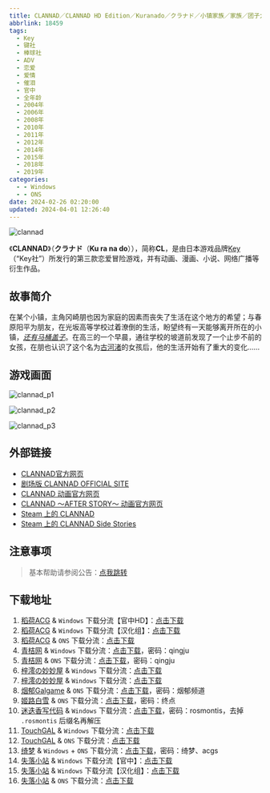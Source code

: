 ```yaml
---
title: CLANNAD／CLANNAD HD Edition／Kuranado／クラナド／小镇家族／家族／团子大家族／克兰娜德／人生
abbrlink: 18459
tags:
  - Key
  - 键社
  - 棒球社
  - ADV
  - 恋爱
  - 爱情
  - 催泪
  - 官中
  - 全年龄
  - 2004年
  - 2006年
  - 2008年
  - 2010年
  - 2011年
  - 2012年
  - 2014年
  - 2015年
  - 2018年
  - 2019年
categories:
  - - Windows
  - - ONS
date: 2024-02-26 02:20:00
updated: 2024-04-01 12:26:40
---
```


![clannad](https://unpkg.com/galgame/img/clannad.webp)

《**CLANNAD**》（**クラナド**（**Ku ra na do**）），简称**CL**，是由日本游戏品牌[Key](https://zh.moegirl.org.cn/Key)（“Key社”）所发行的第三款恋爱冒险游戏，并有动画、漫画、小说、网络广播等衍生作品。

<!-- more -->

## 故事简介

在某个小镇，主角冈崎朋也因为家庭的因素而丧失了生活在这个地方的希望；与春原阳平为朋友，在光坂高等学校过着潦倒的生活，盼望终有一天能够离开所在的小镇，*[还有马桶盖子](https://zh.moegirl.org.cn/还有马桶盖子)*。在高三的一个早晨，通往学校的坡道前发现了一个止步不前的女孩，在朋也认识了这个名为[古河渚](https://zh.moegirl.org.cn/古河渚)的女孩后，他的生活开始有了重大的变化……

## 游戏画面

![clannad_p1](https://unpkg.com/galgame/img/clannad_p1.webp)

![clannad_p2](https://unpkg.com/galgame/img/clannad_p2.webp)

![clannad_p3](https://unpkg.com/galgame/img/clannad_p3.webp)

## 外部链接

- [CLANNAD官方网页](http://clannad.prpage.jp/)
- [剧场版 CLANNAD OFFICIAL SITE](http://www.clannad-movie.jp/)
- [CLANNAD 动画官方网页](http://www.tbs.co.jp/clannad/clannad1/index-j.html)
- [CLANNAD ～AFTER STORY～ 动画官方网页](http://www.tbs.co.jp/clannad/)
- [Steam 上的 CLANNAD](https://store.steampowered.com/app/324160)
- [Steam 上的 CLANNAD Side Stories](https://store.steampowered.com/app/420100)

## 注意事项

> 基本帮助请参阅公告：[点我跳转](/p/announcement/)

## 下载地址

1. [稻荷ACG](https://sakustar.moe/) & `Windows` 下载分流【官中HD】：[点击下载](https://sakustar.moe/download?post_id=307&index=1&i=0)
2. [稻荷ACG](https://sakustar.moe/) & `Windows` 下载分流【汉化组】：[点击下载](https://sakustar.moe/download?post_id=307&index=0&i=0)
3. [稻荷ACG](https://sakustar.moe/) & `ONS` 下载分流：[点击下载](https://sakustar.moe/download?post_id=609&index=0&i=0)
4. [青桔网](https://post.qingjuacg.top/) & `Windows` 下载分流：[点击下载](https://2010522975-my.sharepoint.com/:f:/g/personal/qingju_2010522975_onmicrosoft_com/EvUbtuRxOBlDjMMIE6E4taYBBVo_DdbKynN9-SuGocwmKw?e=e7hlc7)，密码：qingju
5. [青桔网](https://post.qingjuacg.top/) & `ONS` 下载分流：[点击下载](https://2010522975-my.sharepoint.com/:u:/g/personal/qingju_2010522975_onmicrosoft_com/Efbnx34DiYpNkTku4L-zoI0Bq99h_4SfDDYuSoI6dqVVBA?e=c3cFkq)，密码：qingju
6. [梓澪の妙妙屋](https://zi0.cc/) & `Windows` 下载分流：[点击下载](https://zi0.cc/d/%2C%E3%80%90ADV-%E5%86%92%E9%99%A9%E6%B8%B8%E6%88%8F%E3%80%91/%E3%80%90PC%E3%80%91CLANNAD%20HD%20Edition/CLANNAD%20HD%20Edition.zip?sign=NWR5RD7Z5G8HwX0iMA9nIvnXHIQ669o5RnsN7DGx640=:0)
7. [梓澪の妙妙屋](https://zi0.cc/) & `Windows` 下载分流：[点击下载](https://zi0.cc/d/%60%E3%80%90%E5%90%88%E9%9B%86%E7%B3%BB%E5%88%97%E3%80%91/%E6%B1%89%E5%8C%96galgame%E4%BC%9A%E7%A4%BE%E5%90%88%E9%9B%86/%E6%B1%89%E5%8C%96%E4%BC%9A%E7%A4%BE%E5%90%88%E9%9B%86%E9%83%A8%E5%88%86%20part24/KEY/%E6%B1%89%E5%8C%96%E7%89%88/%5B191017%5D%5BKey%5D%20CLANNAD%20HD%20Edition.rar?sign=8Hvg-pqMmYaW0YfU8Op4QzRN9dAdWc2GT72YKBEGIeY=:0)
8. [烟郁Galgame](https://yanyugal.top/) & `ONS` 下载分流：[点击下载](https://yanyugal.top/d/disk1/%E5%B0%8F%E5%B0%8F%E7%9A%84%E5%88%86%E4%BA%AB%EF%BC%88PC%EF%BC%86%E5%AE%89%E5%8D%93%EF%BC%89/%E5%AE%89%E5%8D%93/ons/Clannad.7z)，密码：烟郁频道
9. [姬路白雪](https://pan.jlbx.xyz/) & `ONS` 下载分流：[点击下载](https://pan.jlbx.xyz/?s=CLANNAD.rar)，密码：终点
10. [迷迭香写代码](https://rosmontis.com/) & `Windows` 下载分流：[点击下载](https://drive.rosmontis.com/s/8r2UN)，密码：rosmontis，去掉 `.rosmontis` 后缀名再解压
11. [TouchGAL](https://www.touchgal.com/) & `Windows` 下载分流：[点击下载](https://pan.touchgal.net/s/weaHv)
12. [TouchGAL](https://www.touchgal.com/) & `ONS` 下载分流：[点击下载](https://pan.touchgal.net/s/ABOtP)
13. [绮梦](https://acgs.eu.org/) & `Windows` + `ONS` 下载分流：[点击下载](https://acgs.eu.org/down_html/?url=game/Clannad&name=CLANNAD)，密码：绮梦、acgs
14. [失落小站](https://www.shinnku.com/) & `Windows` 下载分流【官中】：[点击下载](https://www.shinnku.com/api/download/0/win/CLANNAD/CLANNAD(%E5%AE%98%E4%B8%AD).7z)
15. [失落小站](https://www.shinnku.com/) & `Windows` 下载分流【汉化组】：[点击下载](https://www.shinnku.com/api/download/0/win/CLANNAD/CLANNAD(%E6%B1%89%E5%8C%96%E7%BB%84).7z)
16. [失落小站](https://www.shinnku.com/) & `ONS` 下载分流：[点击下载](https://www.shinnku.com/api/download/0/ons/clannad.zip)
